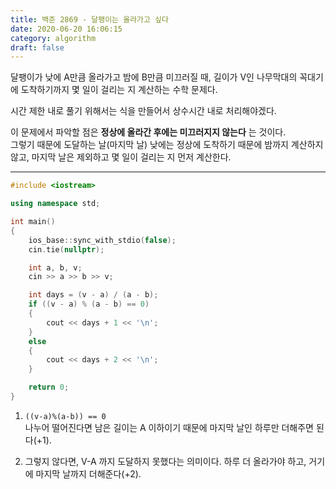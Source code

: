```yaml
---
title: 백준 2869 - 달팽이는 올라가고 싶다
date: 2020-06-20 16:06:15
category: algorithm
draft: false
---
```


달팽이가 낮에 A만큼 올라가고 밤에 B만큼 미끄러질 때, 길이가 V인 나무막대의 꼭대기에 도착하기까지 몇 일이 걸리는 지 계산하는 수학 문제다.

시간 제한 내로 풀기 위해서는 식을 만들어서 상수시간 내로 처리해야겠다.

이 문제에서 파악할 점은 **정상에 올라간 후에는 미끄러지지 않는다** 는 것이다.  
그렇기 때문에 도달하는 날(마지막 날) 낮에는 정상에 도착하기 때문에 밤까지 계산하지 않고, 마지막 날은 제외하고 몇 일이 걸리는 지 먼저 계산한다.

---

```c++
#include <iostream>

using namespace std;

int main()
{
    ios_base::sync_with_stdio(false);
    cin.tie(nullptr);

    int a, b, v;
    cin >> a >> b >> v;

    int days = (v - a) / (a - b);
    if ((v - a) % (a - b) == 0)
    {
        cout << days + 1 << '\n';
    }
    else
    {
        cout << days + 2 << '\n';
    }

    return 0;
}
```

1. `((v-a)%(a-b)) == 0`  
   나누어 떨어진다면 남은 길이는 A 이하이기 때문에 마지막 날인 하루만 더해주면 된다(+1).

2. 그렇지 않다면, V-A 까지 도달하지 못했다는 의미이다. 하루 더 올라가야 하고, 거기에 마지막 날까지 더해준다(+2).
